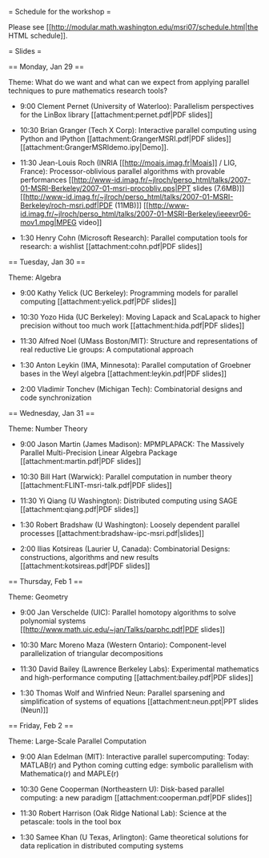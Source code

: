 = Schedule for the workshop =

Please see [[http://modular.math.washington.edu/msri07/schedule.html|the HTML schedule]].

= Slides =

== Monday, Jan 29 ==

Theme: What do we want and what can we expect from applying parallel techniques to pure mathematics research tools?

   * 9:00 Clement Pernet (University of Waterloo): Parallelism perspectives for the LinBox library [[attachment:pernet.pdf|PDF slides]]

   * 10:30 Brian Granger (Tech X Corp): Interactive parallel computing using Python and IPython [[attachment:GrangerMSRI.pdf|PDF slides]] [[attachment:GrangerMSRIdemo.ipy|Demo]].


   * 11:30 Jean-Louis Roch (INRIA [[http://moais.imag.fr|Moais]] / LIG, France): Processor-oblivious parallel algorithms with provable performances [[http://www-id.imag.fr/~jlroch/perso_html/talks/2007-01-MSRI-Berkeley/2007-01-msri-procobliv.pps|PPT slides (7.6MB)]] 
[[http://www-id.imag.fr/~jlroch/perso_html/talks/2007-01-MSRI-Berkeley/roch-msri.pdf|PDF (11MB)]]
[[http://www-id.imag.fr/~jlroch/perso_html/talks/2007-01-MSRI-Berkeley/ieeevr06-mov1.mpg|MPEG video]] 

   * 1:30 Henry Cohn (Microsoft Research): Parallel computation tools for research: a wishlist [[attachment:cohn.pdf|PDF slides]]

== Tuesday, Jan 30 ==

Theme: Algebra

   * 9:00 Kathy Yelick (UC Berkeley): Programming models for parallel computing [[attachment:yelick.pdf|PDF slides]]

   * 10:30 Yozo Hida (UC Berkeley): Moving Lapack and ScaLapack to higher precision without too much work [[attachment:hida.pdf|PDF slides]]

   * 11:30 Alfred Noel (UMass Boston/MIT): Structure and representations of real reductive Lie groups: A computational approach

   * 1:30 Anton Leykin (IMA, Minnesota): Parallel computation of Groebner bases in the Weyl algebra [[attachment:leykin.pdf|PDF slides]]

   * 2:00 Vladimir Tonchev (Michigan Tech): Combinatorial designs and code synchronization

== Wednesday, Jan 31 ==

Theme: Number Theory

   * 9:00 Jason Martin (James Madison): MPMPLAPACK: The Massively Parallel Multi-Precision Linear Algebra Package [[attachment:martin.pdf|PDF slides]]

   * 10:30 Bill Hart (Warwick): Parallel computation in number theory [[attachment:FLINT-msri-talk.pdf|PDF slides]]

   * 11:30 Yi Qiang (U Washington): Distributed computing using SAGE [[attachment:qiang.pdf|PDF slides]]

   * 1:30 Robert Bradshaw (U Washington): Loosely dependent parallel processes [[attachment:bradshaw-ipc-msri.pdf|slides]]

   * 2:00 Ilias Kotsireas (Laurier U, Canada): Combinatorial Designs: constructions, algorithms and new results [[attachment:kotsireas.pdf|PDF slides]]

== Thursday, Feb 1 ==

Theme: Geometry

   * 9:00 Jan Verschelde (UIC): Parallel homotopy algorithms to solve polynomial systems [[http://www.math.uic.edu/~jan/Talks/parphc.pdf|PDF slides]]

   * 10:30 Marc Moreno Maza (Western Ontario): Component-level parallelization of triangular decompositions

   * 11:30 David Bailey (Lawrence Berkeley Labs): Experimental mathematics and high-performance computing [[attachment:bailey.pdf|PDF slides]]

   * 1:30 Thomas Wolf and Winfried Neun: Parallel sparsening and simplification of systems of equations [[attachment:neun.ppt|PPT slides (Neun)]]

== Friday, Feb 2 ==

Theme: Large-Scale Parallel Computation

   * 9:00 Alan Edelman (MIT): Interactive parallel supercomputing: Today: MATLAB(r) and Python coming cutting edge: symbolic parallelism with Mathematica(r) and MAPLE(r)

   * 10:30 Gene Cooperman (Northeastern U): Disk-based parallel computing: a new paradigm [[attachment:cooperman.pdf|PDF slides]]

   * 11:30 Robert Harrison (Oak Ridge National Lab): Science at the petascale: tools in the tool box

   * 1:30 Samee Khan (U Texas, Arlington): Game theoretical solutions for data replication in distributed computing systems
